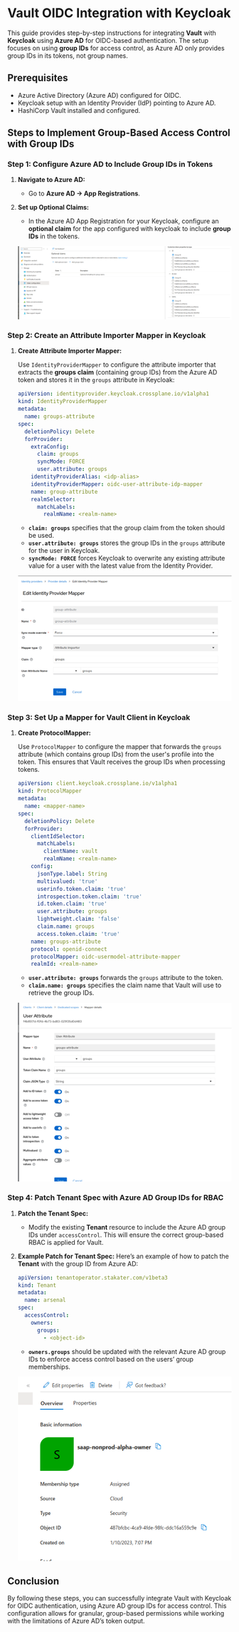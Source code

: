 # Vault OIDC Integration with Keycloak

This guide provides step-by-step instructions for integrating **Vault** with **Keycloak** using **Azure AD** for OIDC-based authentication. The setup focuses on using **group IDs** for access control, as Azure AD only provides group IDs in its tokens, not group names.

## Prerequisites

- Azure Active Directory (Azure AD) configured for OIDC.
- Keycloak setup with an Identity Provider (IdP) pointing to Azure AD.
- HashiCorp Vault installed and configured.

## Steps to Implement Group-Based Access Control with Group IDs

### Step 1: Configure Azure AD to Include Group IDs in Tokens

1. **Navigate to Azure AD:**
   - Go to **Azure AD → App Registrations**.

1. **Set up Optional Claims:**
   - In the Azure AD App Registration for your Keycloak, configure an **optional claim** for the app configured with keycloak to include **group IDs** in the tokens.

   ![App Registrations setup showing how the group ID claim was added.](../images/azuread-groupClaim.png)

### Step 2: Create an Attribute Importer Mapper in Keycloak

1. **Create Attribute Importer Mapper:**

   Use `IdentityProviderMapper` to configure the attribute importer that extracts the **groups claim** (containing group IDs) from the Azure AD token and stores it in the `groups` attribute in Keycloak:

   ```yaml
   apiVersion: identityprovider.keycloak.crossplane.io/v1alpha1
   kind: IdentityProviderMapper
   metadata:
     name: groups-attribute
   spec:
     deletionPolicy: Delete
     forProvider:
       extraConfig:
         claim: groups
         syncMode: FORCE
         user.attribute: groups
       identityProviderAlias: <idp-alias>
       identityProviderMapper: oidc-user-attribute-idp-mapper
       name: group-attribute
       realmSelector:
         matchLabels:
           realmName: <realm-name>
   ```

   - **`claim: groups`** specifies that the group claim from the token should be used.
   - **`user.attribute: groups`** stores the group IDs in the `groups` attribute for the user in Keycloak.
   - **`syncMode: FORCE`** forces Keycloak to overwrite any existing attribute value for a user with the latest value from the Identity Provider.

   ![Keycloak IdP Mapper showing how the group IDs claim is mapped to the user attribute.](../images/keycloak-idp-mapper.png)

### Step 3: Set Up a Mapper for Vault Client in Keycloak

1. **Create ProtocolMapper:**

   Use `ProtocolMapper` to configure the mapper that forwards the `groups` attribute (which contains group IDs) from the user's profile into the token. This ensures that Vault receives the group IDs when processing tokens.

   ```yaml
   apiVersion: client.keycloak.crossplane.io/v1alpha1
   kind: ProtocolMapper
   metadata:
     name: <mapper-name>
   spec:
     deletionPolicy: Delete
     forProvider:
       clientIdSelector:
         matchLabels:
           clientName: vault
           realmName: <realm-name>
       config:
         jsonType.label: String
         multivalued: 'true'
         userinfo.token.claim: 'true'
         introspection.token.claim: 'true'
         id.token.claim: 'true'
         user.attribute: groups
         lightweight.claim: 'false'
         claim.name: groups
         access.token.claim: 'true'
       name: groups-attribute
       protocol: openid-connect
       protocolMapper: oidc-usermodel-attribute-mapper
       realmId: <realm-name>
   ```

   - **`user.attribute: groups`** forwards the `groups` attribute to the token.
   - **`claim.name: groups`** specifies the claim name that Vault will use to retrieve the group IDs.

   ![Keycloak Vault client mapper showing the user attribute forwarded as a token claim](../images/vault-client-attribute-mapper.png)

### Step 4: Patch Tenant Spec with Azure AD Group IDs for RBAC

1. **Patch the Tenant Spec:**
   - Modify the existing **Tenant** resource to include the Azure AD group IDs under `accessControl`. This will ensure the correct group-based RBAC is applied for Vault.

1. **Example Patch for Tenant Spec:**
   Here’s an example of how to patch the **Tenant** with the group ID from Azure AD:

   ```yaml
   apiVersion: tenantoperator.stakater.com/v1beta3
   kind: Tenant
   metadata:
     name: arsenal
   spec:
     accessControl:
       owners:
         groups:
           - <object-id>
   ```

   - **`owners.groups`** should be updated with the relevant Azure AD group IDs to enforce access control based on the users’ group memberships.

   ![Group spec](../images/azuread-groupID.png)
## Conclusion

By following these steps, you can successfully integrate Vault with Keycloak for OIDC authentication, using Azure AD group IDs for access control. This configuration allows for granular, group-based permissions while working with the limitations of Azure AD’s token output.

